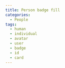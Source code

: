 ```yaml
---
title: Person badge fill
categories:
  - People
tags:
  - human
  - individual
  - avatar
  - user
  - badge
  - id
  - card
---
```

